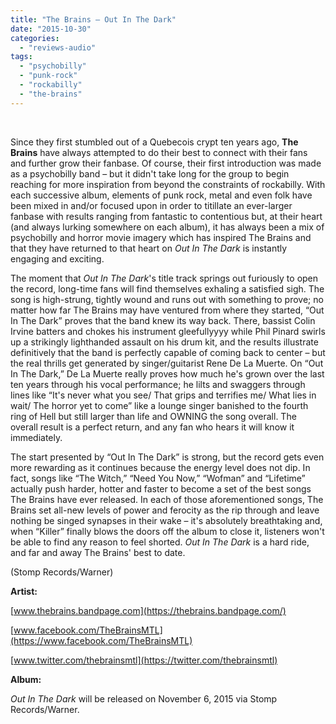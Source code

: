 ```yaml
---
title: "The Brains – Out In The Dark"
date: "2015-10-30"
categories: 
  - "reviews-audio"
tags: 
  - "psychobilly"
  - "punk-rock"
  - "rockabilly"
  - "the-brains"
---
```


 

Since they first stumbled out of a Quebecois crypt ten years ago, **The Brains** have always attempted to do their best to connect with their fans and further grow their fanbase. Of course, their first introduction was made as a psychobilly band – but it didn't take long for the group to begin reaching for more inspiration from beyond the constraints of rockabilly. With each successive album, elements of punk rock, metal and even folk have been mixed in and/or focused upon in order to titillate an ever-larger fanbase with results ranging from fantastic to contentious but, at their heart (and always lurking somewhere on each album), it has always been a mix of psychobilly and horror movie imagery which has inspired The Brains and that they have returned to that heart on _Out In The Dark_ is instantly engaging and exciting.

The moment that _Out In The Dark_'s title track springs out furiously to open the record, long-time fans will find themselves exhaling a satisfied sigh. The song is high-strung, tightly wound and runs out with something to prove; no matter how far The Brains may have ventured from where they started, “Out In The Dark” proves that the band knew its way back. There, bassist Colin Irvine batters and chokes his instrument gleefullyyyy while Phil Pinard swirls up a strikingly lighthanded assault on his drum kit, and the results illustrate definitively that the band is perfectly capable of coming back to center – but the real thrills get generated by singer/guitarist Rene De La Muerte. On “Out In The Dark,” De La Muerte really proves how much he's grown over the last ten years through his vocal performance; he lilts and swaggers through lines like “It's never what you see/ That grips and terrifies me/ What lies in wait/ The horror yet to come” like a lounge singer banished to the fourth ring of Hell but still larger than life and OWNING the song overall. The overall result is a perfect return, and any fan who hears it will know it immediately.

The start presented by “Out In The Dark” is strong, but the record gets even more rewarding as it continues because the energy level does not dip. In fact, songs like “The Witch,” “Need You Now,” “Wofman” and “Lifetime” actually push harder, hotter and faster to become a set of the best songs The Brains have ever released. In each of those aforementioned songs, The Brains set all-new levels of power and ferocity as the rip through and leave nothing be singed synapses in their wake – it's absolutely breathtaking and, when “Killer” finally blows the doors off the album to close it, listeners won't be able to find any reason to feel shorted. _Out In The Dark_ is a hard ride, and far and away The Brains' best to date.

(Stomp Records/Warner)

**Artist:**

[www.thebrains.bandpage.com](https://thebrains.bandpage.com/)

[www.facebook.com/TheBrainsMTL](https://www.facebook.com/TheBrainsMTL)

[www.twitter.com/thebrainsmtl](https://twitter.com/thebrainsmtl)

**Album:**

_Out In The Dark_ will be released on November 6, 2015 via Stomp Records/Warner.
